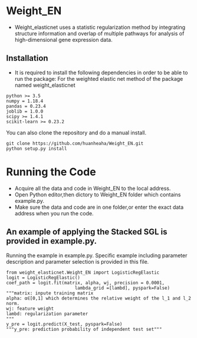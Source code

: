 # Weight_EN
* Weight_elasticnet uses a statistic regularization method by integrating structure information and overlap of multiple pathways for analysis of high-dimensional gene
expression data.
## Installation
* It is required to install the following dependencies in order to be able to run the package: For the weighted elastic net method of the package named weight_elasticnet
```
python >= 3.5
numpy = 1.18.4
pandas = 0.23.4
joblib = 1.0.0
scipy >= 1.4.1
scikit-learn >= 0.23.2
```
You can also clone the repository and do a manual install.
```
git clone https://github.com/huanheaha/Weight_EN.git
python setup.py install
```
# Running the Code
* Acquire all the data and code in Weight_EN to the local address.
* Open Python editor,then dictory to Weight_EN folder which contains example.py. 
* Make sure the data and code are in one folder,or enter the exact data address when you run the code.
## **An example of applying the Stacked SGL is provided in example.py.** <br>
Running the example in example.py. Specific example including parameter description and parameter selection is provided in this file.
```
from weight_elasticnet.Weight_EN import LogisticRegElastic
logit = LogisticRegElastic()
coef_path = logit.fit(matrix, alpha, wj, precision = 0.0001,
                          lambda_grid =[lambd], pyspark=False)
"""matrix: inpute training matrix
alpha: α∈[0,1] which determines the relative weight of the l_1 and l_2 norm.
wj: feature weight
lambd: regularization parameter
"""                     
y_pre = logit.predict(X_test, pyspark=False)
"""y_pre: prediction probability of independent test set"""  
```

